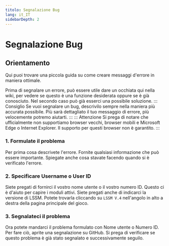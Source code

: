 ```yaml
---
titolo: Segnalazione Bug
lang: it_IT
sidebarDepth: 2
---
```


# Segnalazione Bug

## Orientamento
Qui puoi trovare una piccola guida su come creare messaggi d'errore in maniera ottimale.

Prima di segnalare un errore, può essere utile dare un occhiata qui nella wiki, per vedere se questo è una funzione desiderata oppure se è già conosciuto. Nel secondo caso può già esserci una possibile soluzione.
::: Consiglio
Se vuoi segnalare un bug, descrivilo sempre nella maniera più accurata possibile. Più sarà dettagliato il tuo messaggio di errore, più velocemente potremo aiutarti.
:::
::: Attenzione
Si prega di notare che ufficialmente non supportiamo browser vecchi, browser mobili e Microsoft Edge o Internet Explorer. Il supporto per questi browser non è garantito.
:::

### 1. Formulate il problema
Per prima cosa descrivete l'errore. Fornite qualsiasi informazione che può essere importante. Spiegate anche cosa stavate facendo quando si è verificato l'errore.

### 2. Specificare Username o User ID
Siete pregati di fornirci il vostro nome utente o il vostro numero ID. Questo ci è d'aiuto per capire i moduli attivi. Siete pregati anche di indicarci la versione di LSSM. Potete trovarla cliccando su `LSSM V.4` nell'angolo in alto a destra della pagina principale del gioco.

### 3. Segnalateci il problema
Ora potete mandarci il problema formulato con Nome utente o Numero ID. Per fare ciò, aprite una segnalazione su <a :href="$themeConfig.variables.github + '/issues'" target="_blank">GitHub</a>. Si prega di verificare se questo problema è già stato segnalato e successivamente seguilo.

